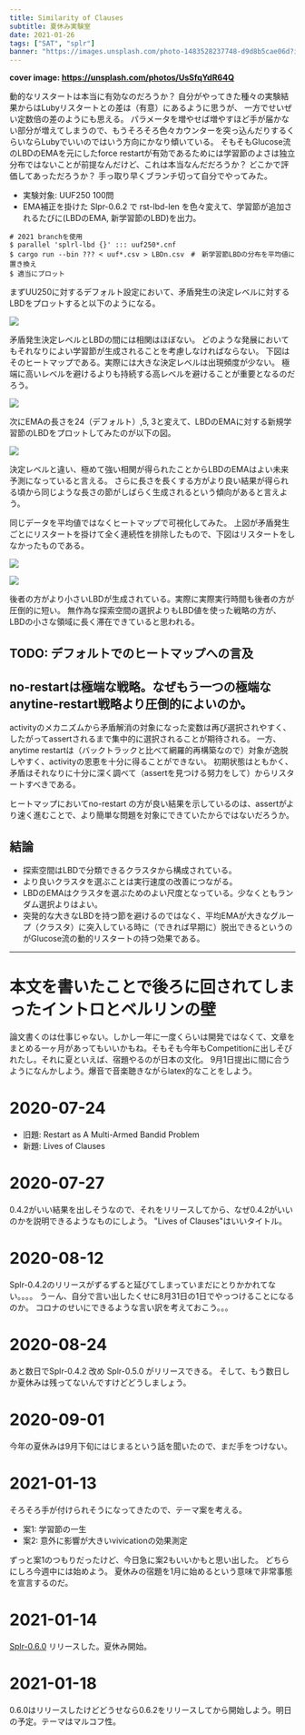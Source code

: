 ```yaml
---
title: Similarity of Clauses
subtitle: 夏休み実験室
date: 2021-01-26
tags: ["SAT", "splr"]
banner: "https://images.unsplash.com/photo-1483528237748-d9d8b5cae06d?ixlib=rb-1.2.1&ixid=eyJhcHBfaWQiOjEyMDd9&auto=format&fit=crop&w=1350&q=80"
---
```

**cover image: https://unsplash.com/photos/UsSfqYdR64Q**

動的なリスタートは本当に有効なのだろうか？
自分がやってきた種々の実験結果からはLubyリスタートとの差は（有意）にあるように思うが、
一方でせいぜい定数倍の差のようにも思える。
パラメータを増やせば増やすほど手が届かない部分が増えてしまうので、もうそろそろ色々カウンターを突っ込んだりするくらいならLubyでいいのではいう方向にかなり傾いている。
そもそもGlucose流のLBDのEMAを元にしたforce restartが有効であるためには学習節のよさは独立分布ではないことが前提なんだけど、これは本当なんだだろうか？
どこかで評価してあっただろうか？
手っ取り早くブランチ切って自分でやってみた。

- 実験対象: UUF250 100問
- EMA補正を掛けた Slpr-0.6.2 で rst-lbd-len を色々変えて、学習節が追加されるたびに(LBDのEMA, 新学習節のLBD)を出力。

```
# 2021 branchを使用
$ parallel 'splrl-lbd {}' ::: uuf250*.cnf
$ cargo run --bin ??? < uuf*.csv > LBDn.csv　#　新学習節LBDの分布を平均値に置き換え
$ 適当にプロット
```

まずUU250に対するデフォルト設定において、矛盾発生の決定レベルに対するLBDをプロットすると以下のようになる。

![](/img/2021/01-26/UUF250-cDL-ave.png)

矛盾発生決定レベルとLBDの間には相関はほぼない。
どのような発展においてもそれなりによい学習節が生成されることを考慮しなければならない。
下図はそのヒートマップである。実際には大きな決定レベルは出現頻度が少ない。
極端に高いレベルを避けるよりも持続する高レベルを避けることが重要となるのだろう。

![](/img/2021/01-26/UUF250-cDL-heatmap.png)

次にEMAの長さを24（デフォルト）,5, 3と変えて、LBDのEMAに対する新規学習節のLBDをプロットしてみたのが以下の図。

![](/img/2021/01-26/UUF250-LBD-ave.png)

決定レベルと違い、極めて強い相関が得られたことからLBDのEMAはよい未来予測になっていると言える。
さらに長さを長くする方がより良い結果が得られる頃から同じような長さの節がしばらく生成されるという傾向があると言えよう。

同じデータを平均値ではなくヒートマップで可視化してみた。
上図が矛盾発生ごとにリスタートを掛けて全く連続性を排除したもので、下図はリスタートをしなかったものである。

![](/img/2021/01-26/UUF250-rlt0-heatmap.png)

![](/img/2021/01-26/UUF250-norestart-heatmap.png)

後者の方がより小さいLBDが生成されている。実際に実際実行時間も後者の方が圧倒的に短い。
無作為な探索空間の選択よりもLBD値を使った戦略の方が、LBDの小さな領域に長く滞在できていると思われる。

## TODO: デフォルトでのヒートマップへの言及

## no-restartは極端な戦略。なぜもう一つの極端なanytine-restart戦略より圧倒的によいのか。

activityのメカニズムから矛盾解消の対象になった変数は再び選択されやすく、したがってassertされるまで集中的に選択されることが期待される。
一方、anytime restartは（バックトラックと比べて網羅的再構築なので）対象が逸脱しやすく、activityの恩恵を十分に得ることができない。
初期状態はともかく、矛盾はそれなりに十分に深く調べて（assertを見つける努力をして）からリスタートすべきである。

ヒートマップにおいてno-restart の方が良い結果を示しているのは、assertがより速く進むことで、より簡単な問題を対象にできていたからではないだろうか。

## 結論

- 探索空間はLBDで分類できるクラスタから構成されている。
- より良いクラスタを選ぶことは実行速度の改善につながる。
- LBDのEMAはクラスタを選ぶためのよい尺度となっている。少なくともランダム選択よりはよい。
- 突発的な大きなLBDを持つ節を避けるのではなく、平均EMAが大きなグループ（クラスタ）に突入している時に（できれば早期に）脱出できるというのがGlucose流の動的リスタートの持つ効果である。

--------------------------------------------------------

# 本文を書いたことで後ろに回されてしまったイントロとベルリンの壁

論文書くのは仕事じゃない。しかし一年に一度くらいは開発ではなくて、文章をまとめる一ヶ月があってもいいかもね。そもそも今年もCompetitionに出しそびれたし。それに夏といえば、宿題やるのが日本の文化。
9月1日提出に間に合うようになんかしよう。爆音で音楽聴きながらlatex的なことをしよう。

# 2020-07-24

* 旧題: Restart as A Multi-Armed Bandid Problem
* 新題: Lives of Clauses

# 2020-07-27

0.4.2がいい結果を出しそうなので、それをリリースしてから、なぜ0.4.2がいいのかを説明できるようなものにしよう。
"Lives of Clauses"はいいタイトル。

# 2020-08-12

Splr-0.4.2のリリースがずるずると延びてしまっていまだにとりかかれてない。。。。
うーん、自分で言い出したくせに8月31日の1日でやっつけることになるのか。
コロナのせいにできるような言い訳を考えておこう。。。

# 2020-08-24

あと数日でSplr-0.4.2 改め Splr-0.5.0 がリリースできる。
そして、もう数日しか夏休みは残ってないんですけどどうしましょう。

# 2020-09-01

今年の夏休みは9月下旬にはじまるという話を聞いたので、まだ手をつけない。

# 2021-01-13

そろそろ手が付けられそうになってきたので、テーマ案を考える。

- 案1: 学習節の一生
- 案2: 意外に影響が大きいvivicationの効果測定

ずっと案1のつもりだったけど、今日急に案2もいいかもと思い出した。
どちらにしろ今週中には始めよう。
夏休みの宿題を1月に始めるという意味で非常事態を宣言するのだ。

# 2021-01-14

[Splr-0.6.0](https://github.com/shnarazk/splr/commit/55c6161a17b18752d8c33f9a5de9ae8e25cc88fc) リリースした。夏休み開始。 

# 2021-01-18

0.6.0はリリースしたけどどうせなら0.6.2をリリースしてから開始しよう。明日の予定。テーマはマルコフ性。

